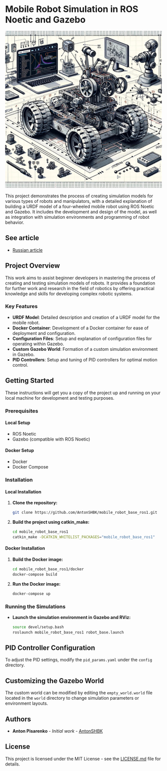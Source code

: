 # Mobile Robot Simulation in ROS Noetic and Gazebo

<img src="imgs/priview.jpg" alt="Симуляция проекта" width="600">

This project demonstrates the process of creating simulation models for various types of robots and manipulators, with a detailed explanation of building a URDF model of a four-wheeled mobile robot using ROS Noetic and Gazebo. It includes the development and design of the model, as well as integration with simulation environments and programming of robot behavior.

## See article
- [Russian article](/docs/Ru.md)

## Project Overview

This work aims to assist beginner developers in mastering the process of creating and testing simulation models of robots. It provides a foundation for further work and research in the field of robotics by offering practical knowledge and skills for developing complex robotic systems.

### Key Features

- **URDF Model**: Detailed description and creation of a URDF model for the mobile robot.
- **Docker Container**: Development of a Docker container for ease of deployment and configuration.
- **Configuration Files**: Setup and explanation of configuration files for operating within Gazebo.
- **Custom Gazebo World**: Formation of a custom simulation environment in Gazebo.
- **PID Controllers**: Setup and tuning of PID controllers for optimal motion control.

## Getting Started

These instructions will get you a copy of the project up and running on your local machine for development and testing purposes.

### Prerequisites

#### Local Setup
- ROS Noetic
- Gazebo (compatible with ROS Noetic)

#### Docker Setup
- Docker
- Docker Compose

### Installation

#### Local Installation

1. **Clone the repository:**
   ```bash
   git clone https://github.com/AntonSHBK/mobile_robot_base_ros1.git
   ```

2. **Build the project using catkin_make:**
   ```bash
   cd mobile_robot_base_ros1
   catkin_make -DCATKIN_WHITELIST_PACKAGES="mobile_robot_base_ros1"
   ```

#### Docker Installation

1. **Build the Docker image:**
   ```bash
   cd mobile_robot_base_ros1/docker
   docker-compose build
   ```
2. **Run the Docker image:**
   ```bash
   docker-compose up
   ```
### Running the Simulations

- **Launch the simulation environment in Gazebo and RViz:**
  ```bash
  source devel/setup.bash
  roslaunch mobile_robot_base_ros1 robot_base.launch
  ```

## PID Controller Configuration

To adjust the PID settings, modify the `pid_params.yaml` under the `config` directory.

## Customizing the Gazebo World

The custom world can be modified by editing the `empty_world.world` file located in the `world` directory to change simulation parameters or environment layouts.


## Authors

- **Anton Pisarenko** - *Initial work* - [AntonSHBK](https://github.com/AntonSHBK)

## License

This project is licensed under the MIT License - see the [LICENSE.md](LICENSE.md) file for details.